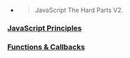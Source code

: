 * > JavaScript The Hard Parts V2.

### [JavaScript Principles](./Js/JavaScript%20Principles/)
### [Functions & Callbacks](./Js/Functions%20%26%20Callbacks/)